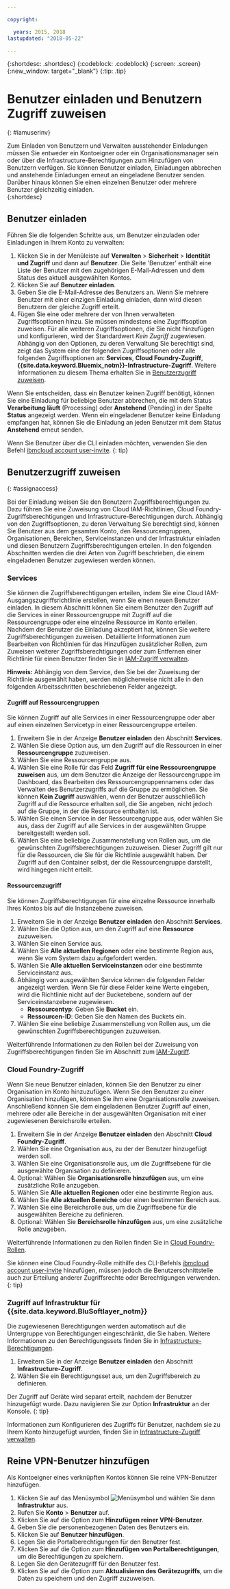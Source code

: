 ```yaml
---

copyright:

  years: 2015, 2018
lastupdated: "2018-05-22"

---
```


{:shortdesc: .shortdesc}
{:codeblock: .codeblock}
{:screen: .screen}
{:new_window: target="_blank"}
{:tip: .tip}

# Benutzer einladen und Benutzern Zugriff zuweisen
{: #iamuserinv}

Zum Einladen von Benutzern und Verwalten ausstehender Einladungen müssen Sie entweder ein Kontoeigner oder ein Organisationsmanager sein oder über die Infrastructure-Berechtigungen zum Hinzufügen von Benutzern verfügen. Sie können Benutzer einladen, Einladungen abbrechen und anstehende Einladungen erneut an eingeladene Benutzer senden. Darüber hinaus können Sie einen einzelnen Benutzer oder mehrere Benutzer gleichzeitig einladen.  
{:shortdesc}

## Benutzer einladen

Führen Sie die folgenden Schritte aus, um Benutzer einzuladen oder Einladungen in Ihrem Konto zu verwalten:

1. Klicken Sie in der Menüleiste auf **Verwalten** &gt; **Sicherheit** &gt; **Identität und Zugriff** und dann auf **Benutzer**. Die Seite 'Benutzer' enthält eine Liste der Benutzer mit den zugehörigen E-Mail-Adressen und dem Status des aktuell ausgewählten Kontos.
2. Klicken Sie auf **Benutzer einladen**.
3. Geben Sie die E-Mail-Adresse des Benutzers an. Wenn Sie mehrere Benutzer mit einer einzigen Einladung einladen, dann wird diesen Benutzern der gleiche Zugriff erteilt.
4. Fügen Sie eine oder mehrere der von Ihnen verwalteten Zugriffsoptionen hinzu. Sie müssen mindestens eine Zugriffsoption zuweisen. Für alle weiteren Zugriffsoptionen, die Sie nicht hinzufügen und konfigurieren, wird der Standardwert *Kein Zugriff* zugewiesen. Abhängig von den Optionen, zu deren Verwaltung Sie berechtigt sind, zeigt das System eine der folgenden Zugriffsoptionen oder alle folgenden Zugriffsoptionen an: **Services**, **Cloud Foundry-Zugriff**, **{{site.data.keyword.Bluemix_notm}}-Infrastructure-Zugriff**. Weitere Informationen zu diesem Thema erhalten Sie in [Benutzerzugriff zuweisen](/docs/iam/iamuserinv.html#assignaccess).

Wenn Sie entscheiden, dass ein Benutzer keinen Zugriff benötigt, können Sie eine Einladung für beliebige Benutzer abbrechen, die mit dem Status **Verarbeitung läuft** (Processing) oder **Anstehend** (Pending) in der Spalte **Status** angezeigt werden. Wenn ein eingeladener Benutzer keine Einladung empfangen hat, können Sie die Einladung an jeden Benutzer mit dem Status **Anstehend** erneut senden.

Wenn Sie Benutzer über die CLI einladen möchten, verwenden Sie den Befehl [ibmcloud account user-invite](/docs/cli/reference/bluemix_cli/bx_cli.html#ibmcloud_account_user_invite).
{: tip}

## Benutzerzugriff zuweisen
{: #assignaccess}

Bei der Einladung weisen Sie den Benutzern Zugriffsberechtigungen zu. Dazu führen Sie eine Zuweisung von Cloud IAM-Richtlinien, Cloud Foundry-Zugriffsberechtigungen und Infrastructure-Berechtigungen durch. Abhängig von den Zugriffsoptionen, zu deren Verwaltung Sie berechtigt sind, können Sie Benutzer aus dem gesamten Konto, den Ressourcengruppen, Organisationen, Bereichen, Serviceinstanzen und der Infrastruktur einladen und diesen Benutzern Zugriffsberechtigungen erteilen. In den folgenden Abschnitten werden die drei Arten von Zugriff beschrieben, die einem eingeladenen Benutzer zugewiesen werden können.

### Services

Sie können die Zugriffsberechtigungen erteilen, indem Sie eine Cloud IAM-Ausgangszugriffsrichtlinie erstellen, wenn Sie einen neuen Benutzer einladen. In diesem Abschnitt können Sie einem Benutzer den Zugriff auf die Services in einer Ressourcengruppe mit Zugriff auf die Ressourcengruppe oder eine einzelne Ressource im Konto erteilen. Nachdem der Benutzer die Einladung akzeptiert hat, können Sie weitere Zugriffsberechtigungen zuweisen. Detaillierte Informationen zum Bearbeiten von Richtlinien für das Hinzufügen zusätzlicher Rollen, zum Zuweisen weiterer Zugriffsberechtigungen oder zum Entfernen einer Richtlinie für einen Benutzer finden Sie in [IAM-Zugriff verwalten](/docs/iam/mngiam.html#iammanidaccser).

**Hinweis:** Abhängig von dem Service, den Sie bei der Zuweisung der Richtlinie ausgewählt haben, werden möglicherweise nicht alle in den folgenden Arbeitsschritten beschriebenen Felder angezeigt.

#### Zugriff auf Ressourcengruppen

Sie können Zugriff auf alle Services in einer Ressourcengruppe oder aber auf einen einzelnen Servicetyp in einer Ressourcengruppe erteilen.

1. Erweitern Sie in der Anzeige **Benutzer einladen** den Abschnitt **Services**.
2. Wählen Sie diese Option aus, um den Zugriff auf die Ressourcen in einer **Ressourcengruppe** zuzuweisen.
3. Wählen Sie eine Ressourcengruppe aus.
4. Wählen Sie eine Rolle für das Feld **Zugriff für eine Ressourcengruppe zuweisen** aus, um dem Benutzer die Anzeige der Ressourcengruppe im Dashboard, das Bearbeiten des Ressourcengruppennamens oder das Verwalten des Benutzerzugriffs auf die Gruppe zu ermöglichen. Sie können **Kein Zugriff** auswählen, wenn der Benutzer ausschließlich Zugriff auf die Ressource erhalten soll, die Sie angeben, nicht jedoch auf die Gruppe, in der die Ressource enthalten ist.
5. Wählen Sie einen Service in der Ressourcengruppe aus, oder wählen Sie aus, dass der Zugriff auf alle Services in der ausgewählten Gruppe bereitgestellt werden soll.
6. Wählen Sie eine beliebige Zusammenstellung von Rollen aus, um die gewünschten Zugriffsberechtigungen zuzuweisen. Dieser Zugriff gilt nur für die Ressourcen, die Sie für die Richtlinie ausgewählt haben. Der Zugriff auf den Container selbst, der die Ressourcengruppe darstellt, wird hingegen nicht erteilt.


#### Ressourcenzugriff

Sie können Zugriffsberechtigungen für eine einzelne Ressource innerhalb Ihres Kontos bis auf die Instanzebene zuweisen.

1. Erweitern Sie in der Anzeige **Benutzer einladen** den Abschnitt **Services**.
2. Wählen Sie die Option aus, um den Zugriff auf eine **Ressource** zuzuweisen.
3. Wählen Sie einen Service aus.
4. Wählen Sie **Alle aktuellen Regionen** oder eine bestimmte Region aus, wenn Sie vom System dazu aufgefordert werden.
5. Wählen Sie **Alle aktuellen Serviceinstanzen** oder eine bestimmte Serviceinstanz aus.
6. Abhängig vom ausgewählten Service können die folgenden Felder angezeigt werden. Wenn Sie für diese Felder keine Werte eingeben, wird die Richtlinie nicht auf der Bucketebene, sondern auf der Serviceinstanzebene zugewiesen.
    * **Ressourcentyp**: Geben Sie **Bucket** ein.
    * **Ressourcen-ID**: Geben Sie den Namen des Buckets ein.
7. Wählen Sie eine beliebige Zusammenstellung von Rollen aus, um die gewünschten Zugriffsberechtigungen zuzuweisen.

Weiterführende Informationen zu den Rollen bei der Zuweisung von Zugriffsberechtigungen finden Sie im Abschnitt zum [IAM-Zugriff](/docs/iam/users_roles.html#iamusermanrol).

### Cloud Foundry-Zugriff

Wenn Sie neue Benutzer einladen, können Sie den Benutzer zu einer Organisation im Konto hinzuzufügen. Wenn Sie den Benutzer zu einer Organisation hinzufügen, können Sie ihm eine Organisationsrolle zuweisen. Anschließend können Sie dem eingeladenen Benutzer Zugriff auf einen, mehrere oder alle Bereiche in der ausgewählten Organisation mit einer zugewiesenen Bereichsrolle erteilen.

1. Erweitern Sie in der Anzeige **Benutzer einladen** den Abschnitt **Cloud Foundry-Zugriff**.
2. Wählen Sie eine Organisation aus, zu der der Benutzer hinzugefügt werden soll.
3. Wählen Sie eine Organisationsrolle aus, um die Zugriffsebene für die ausgewählte Organisation zu definieren.
4. Optional: Wählen Sie **Organisationsrolle hinzufügen** aus, um eine zusätzliche Rolle anzugeben.
5. Wählen Sie **Alle aktuellen Regionen** oder eine bestimmte Region aus.
6. Wählen Sie **Alle aktuellen Bereiche** oder einen bestimmten Bereich aus.
7. Wählen Sie eine Bereichsrolle aus, um die Zugriffsebene für die ausgewählten Bereiche zu definieren.
8. Optional: Wählen Sie **Bereichsrolle hinzufügen** aus, um eine zusätzliche Rolle anzugeben.

Weiterführende Informationen zu den Rollen finden Sie in [Cloud Foundry-Rollen](/docs/iam/cfaccess.html#cfroles).

Sie können eine Cloud Foundry-Rolle mithilfe des CLI-Befehls [ibmcloud account user-invite](/docs/cli/reference/bluemix_cli/bx_cli.html#ibmcloud_account_user_invite) hinzufügen, müssen jedoch die Benutzerschnittstelle auch zur Erteilung anderer Zugriffsrechte oder Berechtigungen verwenden.
{: tip}

### Zugriff auf Infrastruktur für {{site.data.keyword.BluSoftlayer_notm}}

Die zugewiesenen Berechtigungen werden automatisch auf die Untergruppe von Berechtigungen eingeschränkt, die Sie haben. Weitere Informationen zu den Berechtigungssets finden Sie in [Infrastructure-Berechtigungen](/docs/iam/infrastructureaccess.html#infrapermission).

1. Erweitern Sie in der Anzeige **Benutzer einladen** den Abschnitt **Infrastructure-Zugriff**.
2. Wählen Sie ein Berechtigungsset aus, um den Zugriffsbereich zu definieren.

Der Zugriff auf Geräte wird separat erteilt, nachdem der Benutzer hinzugefügt wurde. Dazu navigieren Sie zur Option **Infrastruktur** an der Konsole.
{: tip}

Informationen zum Konfigurieren des Zugriffs für Benutzer, nachdem sie zu Ihrem Konto hinzugefügt wurden, finden Sie in [Infrastructure-Zugriff verwalten](/docs/iam/mnginfra.html#managing-infrastructure-access).

## Reine VPN-Benutzer hinzufügen

Als Kontoeigner eines verknüpften Kontos können Sie reine VPN-Benutzer hinzufügen.

1. Klicken Sie auf das Menüsymbol ![Menüsymbol](../icons/icon_hamburger.svg) und wählen Sie dann **Infrastruktur** aus.
2. Rufen Sie **Konto** &gt; **Benutzer** auf.
3. Klicken Sie auf die Option zum **Hinzufügen reiner VPN-Benutzer**.
4. Geben Sie die personenbezogenen Daten des Benutzers ein.
5. Klicken Sie auf **Benutzer hinzufügen**.
6. Legen Sie die Portalberechtigungen für den Benutzer fest.
7. Klicken Sie auf die Option zum **Hinzufügen von Portalberechtigungen**, um die Berechtigungen zu speichern.
8. Legen Sie den Gerätezugriff für den Benutzer fest.
9. Klicken Sie auf die Option zum **Aktualisieren des Gerätezugriffs**, um die Daten zu speichern und den Zugriff zuzuweisen.
